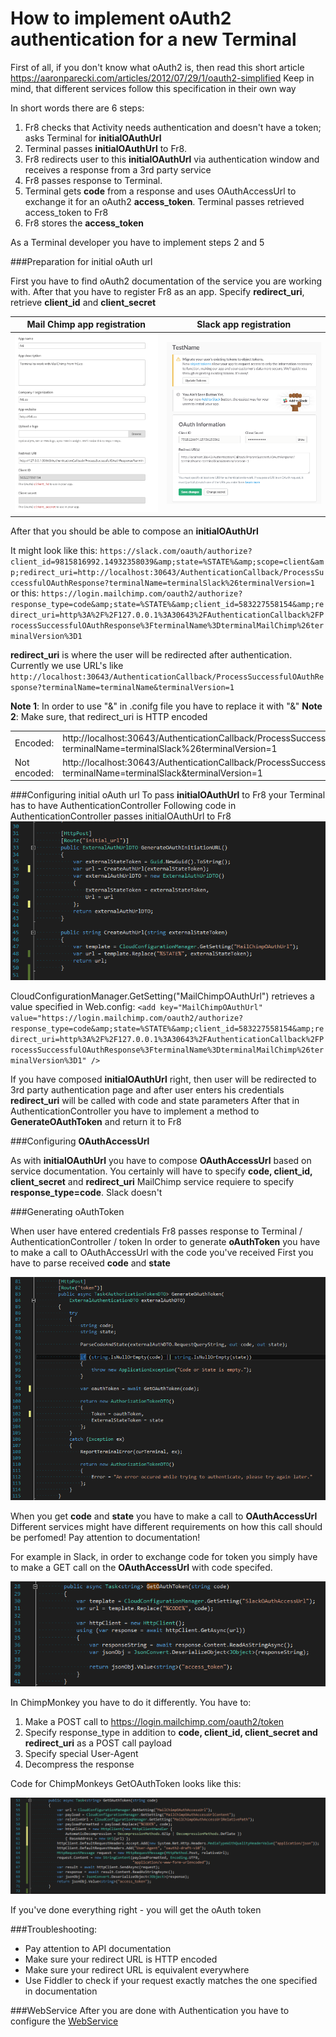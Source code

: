 # How to implement oAuth2 authentication for a new Terminal

First of all, if you don't know what oAuth2 is, then read this short article https://aaronparecki.com/articles/2012/07/29/1/oauth2-simplified
Keep in mind, that different services follow this specification in their own way

In short words there are 6 steps:
1. Fr8 checks that Activity needs authentication and doesn't have a token; asks Terminal for **initialOAuthUrl**
2. Terminal passes **initialOAuthUrl** to Fr8.
3. Fr8 redirects user to this **initialOAuthUrl** via authentication window and receives a response from a 3rd party service
4. Fr8 passes response to Terminal. 
5. Terminal gets **code** from a response and uses OAuthAccessUrl to exchange it for an oAuth2 **access_token**. Terminal passes retrieved access_token to Fr8
6. Fr8 stores the **access_token**

As a Terminal developer you have to implement steps 2 and 5

###Preparation for initial oAuth url

First you have to find oAuth2 documentation of the service you are working with.
After that you have to register Fr8 as an app. Specify **redirect_uri**, retrieve **client_id** and **client_secret**

| Mail Chimp app registration   |      Slack app registration      |
|----------|:-------------:|
|![](../../../Docs/img/TerminalDeveloping-Authentication.md-1.png) |  ![](../../../Docs/img/TerminalDeveloping-Authentication.md-2.png) | 

After that you should be able to compose an **initialOAuthUrl**

It might look like this: 
`https://slack.com/oauth/authorize?client_id=9815816992.14932358039&amp;state=%STATE%&amp;scope=client&amp;redirect_uri=http://localhost:30643/AuthenticationCallback/ProcessSuccessfulOAuthResponse?terminalName=terminalSlack%26terminalVersion=1`
or this: 
`https://login.mailchimp.com/oauth2/authorize?response_type=code&amp;state=%STATE%&amp;client_id=583227558154&amp;redirect_uri=http%3A%2F%2F127.0.0.1%3A30643%2FAuthenticationCallback%2FProcessSuccessfulOAuthResponse%3FterminalName%3DterminalMailChimp%26terminalVersion%3D1`

**redirect_uri** is where the user will be redirected after authentication. Currently we use URL's like `http://localhost:30643/AuthenticationCallback/ProcessSuccessfulOAuthResponse?terminalName=terminalName&terminalVersion=1`

**Note 1**: In order to use "&" in .conifg file you have to replace it with "&amp;"
**Note 2**: Make sure, that  redirect_uri is HTTP encoded

| | |
|-|-|
| Encoded: | http://localhost:30643/AuthenticationCallback/ProcessSuccessfulOAuthResponse?terminalName=terminalSlack%26terminalVersion=1 |
| Not encoded: | http://localhost:30643/AuthenticationCallback/ProcessSuccessfulOAuthResponse?terminalName=terminalSlack&terminalVersion=1 |

###Configuring initial oAuth url
To pass **initialOAuthUrl** to Fr8 your Terminal has to have AuthenticationController
Following code in AuthenticationController passes initialOAuthUrl to Fr8
![](../../../Docs/img/TerminalDeveloping-Authentication.md-3.png)

CloudConfigurationManager.GetSetting("MailChimpOAuthUrl") retrieves a value specified in Web.config:
`<add key="MailChimpOAuthUrl" value="https://login.mailchimp.com/oauth2/authorize?response_type=code&amp;state=%STATE%&amp;client_id=583227558154&amp;redirect_uri=http%3A%2F%2F127.0.0.1%3A30643%2FAuthenticationCallback%2FProcessSuccessfulOAuthResponse%3FterminalName%3DterminalMailChimp%26terminalVersion%3D1" />`

If you have composed  **initialOAuthUrl** right, then user will be redirected to 3rd party authentication page and after user enters his credentials **redirect_uri** will be called with code and state parameters
After that in AuthenticationController you have to implement a method to **GenerateOAuthToken** and return it to Fr8 

###Configuring **OAuthAccessUrl**

As with **initialOAuthUrl** you have to compose **OAuthAccessUrl** based on service documentation.
You certainly will have to specify **code, client_id, client_secret** and **redirect_uri**
MailChimp service requiere to specify **response_type=code**. Slack doesn't 

###Generating oAuthToken

When user have entered credentials Fr8 passes response to Terminal / AuthenticationController / token
In order to generate **oAuthToken** you have to make a call to OAuthAccessUrl with the code you've received
First you have to parse received **code** and **state**

![](../../../Docs/img/TerminalDeveloping-Authentication.md-4.png)

When you get **code** and **state** you have to make a call to **OAuthAccessUrl**
Different services might have different requirements on how this call should be perfomed! 
Pay attention to documentation!

For example in Slack, in order to exchange code for token you simply have to make a GET call on the **OAuthAccessUrl** with code specifed.

![](../../../Docs/img/TerminalDeveloping-Authentication.md-5.png)

In ChimpMonkey you have to do it differently.
You have to:
1. Make a POST call to https://login.mailchimp.com/oauth2/token
2. Specify response_type in addition to **code, client_id,  client_secret and  redirect_uri** as a POST call payload
3. Specify special User-Agent 
4. Decompress the response

Code for ChimpMonkeys GetOAuthToken looks like this:

![](../../../Docs/img/TerminalDeveloping-Authentication.md-6.png)

If you've done everything right - you will get the oAuth token 

###Troubleshooting:
- Pay attention to API documentation
- Make sure your redirect URL is HTTP encoded
- Make sure your redirect URL is equivalent everywhere
- Use Fiddler to check if your request exactly matches the one specified in documentation


###WebService
After you are done with Authentication you have to configure the [WebService](../TerminalDeveloping-AddingAWebService.md) 